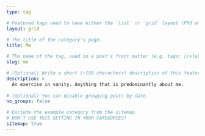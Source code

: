 ```yaml
---
type: tag

# Featured tags need to have either the `list` or `grid` layout (PRO only).
layout: grid

# The title of the category's page.
title: Me

# The name of the tag, used in a post's front matter (e.g. tags: [<slug>]).
slug: me

# (Optional) Write a short (~150 characters) description of this featured category.
description: >
  An exercise in vanity. Anything that is predominantly about me. 
    
# (Optional) You can disable grouping posts by date.
no_groups: false

# Exclude the example category from the sitemap.
# DON'T USE THIS SETTING IN YOUR CATEGORIES!
sitemap: true
---
```

